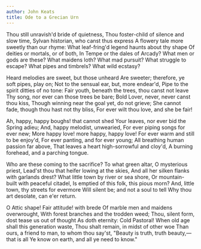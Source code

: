```yaml
---
author: John Keats
title: Ode to a Grecian Urn
---
```


Thou still unravish'd bride of quietness,
       Thou foster-child of silence and slow time,
Sylvan historian, who canst thus express
       A flowery tale more sweetly than our rhyme:
What leaf-fring'd legend haunts about thy shape
       Of deities or mortals, or of both,
               In Tempe or the dales of Arcady?
       What men or gods are these? What maidens loth?
What mad pursuit? What struggle to escape?
               What pipes and timbrels? What wild ecstasy?

Heard melodies are sweet, but those unheard
       Are sweeter; therefore, ye soft pipes, play on;
Not to the sensual ear, but, more endear'd,
       Pipe to the spirit ditties of no tone:
Fair youth, beneath the trees, thou canst not leave
       Thy song, nor ever can those trees be bare;
               Bold Lover, never, never canst thou kiss,
Though winning near the goal yet, do not grieve;
       She cannot fade, though thou hast not thy bliss,
               For ever wilt thou love, and she be fair!

Ah, happy, happy boughs! that cannot shed
         Your leaves, nor ever bid the Spring adieu;
And, happy melodist, unwearied,
         For ever piping songs for ever new;
More happy love! more happy, happy love!
         For ever warm and still to be enjoy'd,
                For ever panting, and for ever young;
All breathing human passion far above,
         That leaves a heart high-sorrowful and cloy'd,
                A burning forehead, and a parching tongue.

Who are these coming to the sacrifice?
         To what green altar, O mysterious priest,
Lead'st thou that heifer lowing at the skies,
         And all her silken flanks with garlands drest?
What little town by river or sea shore,
         Or mountain-built with peaceful citadel,
                Is emptied of this folk, this pious morn?
And, little town, thy streets for evermore
         Will silent be; and not a soul to tell
                Why thou art desolate, can e'er return.

O Attic shape! Fair attitude! with brede
         Of marble men and maidens overwrought,
With forest branches and the trodden weed;
         Thou, silent form, dost tease us out of thought
As doth eternity: Cold Pastoral!
         When old age shall this generation waste,
                Thou shalt remain, in midst of other woe
Than ours, a friend to man, to whom thou say'st,
         "Beauty is truth, truth beauty,—that is all
                Ye know on earth, and all ye need to know."